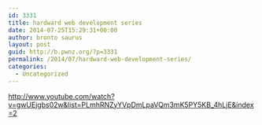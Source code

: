```yaml
---
id: 3331
title: hardward web development series
date: 2014-07-25T15:29:31+00:00
author: bronto saurus
layout: post
guid: http://b.pwnz.org/?p=3331
permalink: /2014/07/hardward-web-development-series/
categories:
  - Uncategorized
---
```

<http://www.youtube.com/watch?v=gwUEjgbs02w&list=PLmhRNZyYVpDmLpaVQm3mK5PY5KB_4hLjE&index=2>